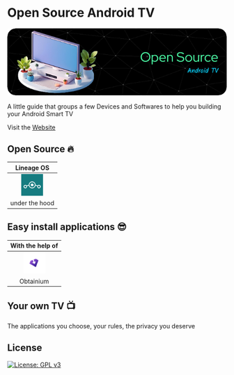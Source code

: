# Open Source Android TV

![Image: AndroidTV](https://raw.githubusercontent.com/Copper-Gio/Open-Source-Android-TV/main/assets/github-header-image(4).png)


A little guide that groups a few Devices and Softwares to help you building your Android Smart TV

Visit the [Website](https://copper-gio.github.io/Open-Source-Android-TV/)


## Open Source :fire:

| Lineage OS                                                                                                                                                                   |
|:----------------------------------------------------------------------------------------------------------------------------------------------------------------------------:|
| [<img title="LineageOS" src="https://raw.githubusercontent.com/Copper-Gio/Open-Source-Android-TV/main/assets/Lineageos_logo.png" alt="LineageOS" width="50" >](https://lineageos.org/) |
| under the hood                                                                                                                                                               |

## Easy install applications :sunglasses:

| With the help of                                                                                                                                                                                                |
|:---------------------------------------------------------------------------------------------------------------------------------------------------------------------------------------------------------------:|
| [<img title="Obtainium" src="https://raw.githubusercontent.com/Copper-Gio/Open-Source-Android-TV/main/assets/obtainium.svg" alt="Obtainium" width="50" >](https://obtainium.imranr.dev/) |
| Obtainium                                                                                                                                                                                                       |

## Your own TV :tv:

The applications you choose, your rules, the privacy you deserve

## License

[![License: GPL v3](https://img.shields.io/badge/License-GPLv3-blue.svg)](https://www.gnu.org/licenses/gpl-3.0)
